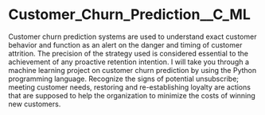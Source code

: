 # Customer_Churn_Prediction__C_ML
Customer churn prediction systems are used to understand exact customer behavior and function as an alert on the danger and timing of customer attrition. The precision of the strategy used is considered essential to the achievement of any proactive retention intention.
I will take you through a machine learning project on customer churn prediction by using the Python programming language.
Recognize the signs of potential unsubscribe; meeting customer needs, restoring and re-establishing loyalty are actions that are supposed to help the organization to minimize the costs of winning new customers.
